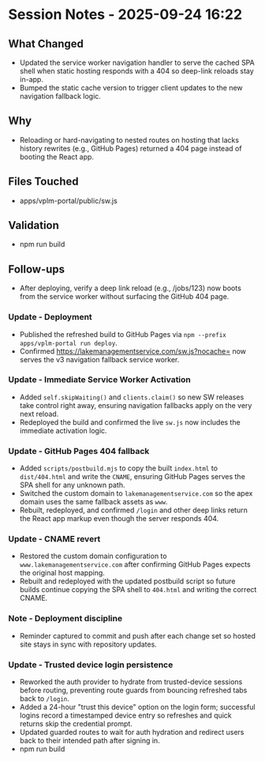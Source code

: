# Session Notes - 2025-09-24 16:22

## What Changed
- Updated the service worker navigation handler to serve the cached SPA shell when static hosting responds with a 404 so deep-link reloads stay in-app.
- Bumped the static cache version to trigger client updates to the new navigation fallback logic.

## Why
- Reloading or hard-navigating to nested routes on hosting that lacks history rewrites (e.g., GitHub Pages) returned a 404 page instead of booting the React app.

## Files Touched
- apps/vplm-portal/public/sw.js

## Validation
- npm run build

## Follow-ups
- After deploying, verify a deep link reload (e.g., /jobs/123) now boots from the service worker without surfacing the GitHub 404 page.

### Update - Deployment
- Published the refreshed build to GitHub Pages via `npm --prefix apps/vplm-portal run deploy`.
- Confirmed https://lakemanagementservice.com/sw.js?nocache=<timestamp> now serves the v3 navigation fallback service worker.

### Update - Immediate Service Worker Activation
- Added `self.skipWaiting()` and `clients.claim()` so new SW releases take control right away, ensuring navigation fallbacks apply on the very next reload.
- Redeployed the build and confirmed the live `sw.js` now includes the immediate activation logic.

### Update - GitHub Pages 404 fallback
- Added `scripts/postbuild.mjs` to copy the built `index.html` to `dist/404.html` and write the `CNAME`, ensuring GitHub Pages serves the SPA shell for any unknown path.
- Switched the custom domain to `lakemanagementservice.com` so the apex domain uses the same fallback assets as `www`.
- Rebuilt, redeployed, and confirmed `/login` and other deep links return the React app markup even though the server responds 404.

### Update - CNAME revert
- Restored the custom domain configuration to `www.lakemanagementservice.com` after confirming GitHub Pages expects the original host mapping.
- Rebuilt and redeployed with the updated postbuild script so future builds continue copying the SPA shell to `404.html` and writing the correct CNAME.

### Note - Deployment discipline
- Reminder captured to commit and push after each change set so hosted site stays in sync with repository updates.

### Update - Trusted device login persistence
- Reworked the auth provider to hydrate from trusted-device sessions before routing, preventing route guards from bouncing refreshed tabs back to `/login`.
- Added a 24-hour "trust this device" option on the login form; successful logins record a timestamped device entry so refreshes and quick returns skip the credential prompt.
- Updated guarded routes to wait for auth hydration and redirect users back to their intended path after signing in.
- npm run build
